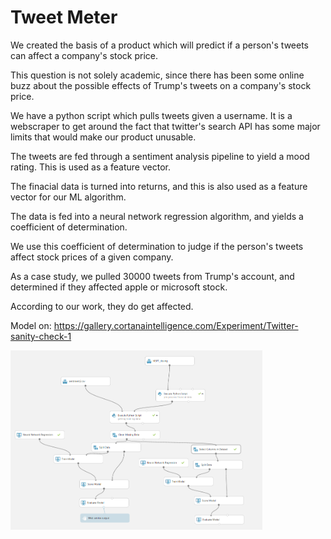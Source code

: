 # Tweet Meter

We created the basis of a product which will predict if a person's tweets can affect a company's stock price.

This question is not solely academic, since there has been some online buzz about the possible effects of Trump's tweets
on a company's stock price.

We have a python script which pulls tweets given a username. It is a webscraper to get around the fact that twitter's search
API has some major limits that would make our product unusable.

The tweets are fed through a sentiment analysis pipeline to yield a mood rating. This is used as a feature vector.

The finacial data is turned into returns, and this is also used as a feature vector for our ML algorithm.

The data is fed into a neural network regression algorithm, and yields a coefficient of determination.

We use this coefficient of determination to judge if the person's tweets affect stock prices of a given company.

As a case study, we pulled 30000 tweets from Trump's account, and determined if they affected apple or microsoft stock.

According to our work, they do get affected.

Model on: https://gallery.cortanaintelligence.com/Experiment/Twitter-sanity-check-1

<img src="https://github.com/cachemoi/42/blob/master/model_screenshot.png" width="80%"/>
